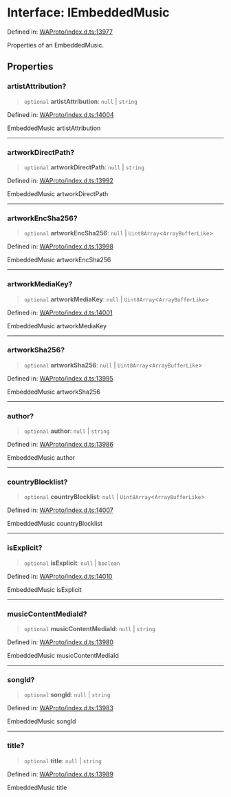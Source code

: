 # Interface: IEmbeddedMusic

Defined in: [WAProto/index.d.ts:13977](https://github.com/Fokusdotid/bail/blob/3bcafd64e13ba51a595ace0ee7bd2c9c52ab1814/WAProto/index.d.ts#L13977)

Properties of an EmbeddedMusic.

## Properties

### artistAttribution?

> `optional` **artistAttribution**: `null` \| `string`

Defined in: [WAProto/index.d.ts:14004](https://github.com/Fokusdotid/bail/blob/3bcafd64e13ba51a595ace0ee7bd2c9c52ab1814/WAProto/index.d.ts#L14004)

EmbeddedMusic artistAttribution

***

### artworkDirectPath?

> `optional` **artworkDirectPath**: `null` \| `string`

Defined in: [WAProto/index.d.ts:13992](https://github.com/Fokusdotid/bail/blob/3bcafd64e13ba51a595ace0ee7bd2c9c52ab1814/WAProto/index.d.ts#L13992)

EmbeddedMusic artworkDirectPath

***

### artworkEncSha256?

> `optional` **artworkEncSha256**: `null` \| `Uint8Array`\<`ArrayBufferLike`\>

Defined in: [WAProto/index.d.ts:13998](https://github.com/Fokusdotid/bail/blob/3bcafd64e13ba51a595ace0ee7bd2c9c52ab1814/WAProto/index.d.ts#L13998)

EmbeddedMusic artworkEncSha256

***

### artworkMediaKey?

> `optional` **artworkMediaKey**: `null` \| `Uint8Array`\<`ArrayBufferLike`\>

Defined in: [WAProto/index.d.ts:14001](https://github.com/Fokusdotid/bail/blob/3bcafd64e13ba51a595ace0ee7bd2c9c52ab1814/WAProto/index.d.ts#L14001)

EmbeddedMusic artworkMediaKey

***

### artworkSha256?

> `optional` **artworkSha256**: `null` \| `Uint8Array`\<`ArrayBufferLike`\>

Defined in: [WAProto/index.d.ts:13995](https://github.com/Fokusdotid/bail/blob/3bcafd64e13ba51a595ace0ee7bd2c9c52ab1814/WAProto/index.d.ts#L13995)

EmbeddedMusic artworkSha256

***

### author?

> `optional` **author**: `null` \| `string`

Defined in: [WAProto/index.d.ts:13986](https://github.com/Fokusdotid/bail/blob/3bcafd64e13ba51a595ace0ee7bd2c9c52ab1814/WAProto/index.d.ts#L13986)

EmbeddedMusic author

***

### countryBlocklist?

> `optional` **countryBlocklist**: `null` \| `Uint8Array`\<`ArrayBufferLike`\>

Defined in: [WAProto/index.d.ts:14007](https://github.com/Fokusdotid/bail/blob/3bcafd64e13ba51a595ace0ee7bd2c9c52ab1814/WAProto/index.d.ts#L14007)

EmbeddedMusic countryBlocklist

***

### isExplicit?

> `optional` **isExplicit**: `null` \| `boolean`

Defined in: [WAProto/index.d.ts:14010](https://github.com/Fokusdotid/bail/blob/3bcafd64e13ba51a595ace0ee7bd2c9c52ab1814/WAProto/index.d.ts#L14010)

EmbeddedMusic isExplicit

***

### musicContentMediaId?

> `optional` **musicContentMediaId**: `null` \| `string`

Defined in: [WAProto/index.d.ts:13980](https://github.com/Fokusdotid/bail/blob/3bcafd64e13ba51a595ace0ee7bd2c9c52ab1814/WAProto/index.d.ts#L13980)

EmbeddedMusic musicContentMediaId

***

### songId?

> `optional` **songId**: `null` \| `string`

Defined in: [WAProto/index.d.ts:13983](https://github.com/Fokusdotid/bail/blob/3bcafd64e13ba51a595ace0ee7bd2c9c52ab1814/WAProto/index.d.ts#L13983)

EmbeddedMusic songId

***

### title?

> `optional` **title**: `null` \| `string`

Defined in: [WAProto/index.d.ts:13989](https://github.com/Fokusdotid/bail/blob/3bcafd64e13ba51a595ace0ee7bd2c9c52ab1814/WAProto/index.d.ts#L13989)

EmbeddedMusic title
